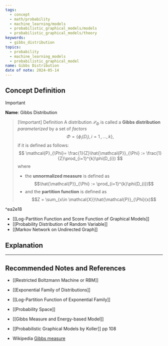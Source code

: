```yaml
---
tags:
  - concept
  - math/probability
  - machine_learning/models
  - probabilistic_graphical_models/models
  - probabilistic_graphical_models/theory
keywords:
  - gibbs_distribution
topics:
  - probability
  - machine_learning_models
  - probabilistic_graphical_model
name: Gibbs Distribution
date of note: 2024-05-14
---
```


## Concept Definition

>[!important]
>**Name**: Gibbs Distribution

>[!important] Definition
>A distribution $\mathcal{P}_{\Phi}$ is called a **Gibbs distribution** *parameterized* by a set of *factors* $$\Phi = \left\{ \phi_{i}(D_{i}),\, i=1\,{,}\ldots{,}\,k \right\},$$ if it is defined as follows:
>$$
>\mathcal{P}_{\Phi}= \frac{1}{Z}\hat{\mathcal{P}}_{\Phi} := \frac{1}{Z}\prod_{i=1}^{k}\phi(D_{i})
>$$ 
>where
>- the **unnormalized measure** is defined as $$\hat{\mathcal{P}}_{\Phi} := \prod_{i=1}^{k}\phi(D_{i})$$
>- and the **partition function** is defined as $$Z = \sum_{x\in \mathcal{X}}\hat{\mathcal{P}}_{\Phi}(x)$$

^ea2e18

- [[Log-Partition Function and Score Function of Graphical Models]]
- [[Probability Distribution of Random Variable]]
- [[Markov Network on Undirected Graph]]


## Explanation



-----------
##  Recommended Notes and References



- [[Restricted Boltzmann Machine or RBM]]
- [[Exponential Family of Distributions]]
- [[Log-Partition Function of Exponential Family]]
- [[Probability Space]]


- [[Gibbs Measure and Energy-based Model]]
- [[Probabilistic Graphical Models by Koller]] pp 108

- Wikipedia [Gibbs measure](https://en.wikipedia.org/wiki/Gibbs_measure)